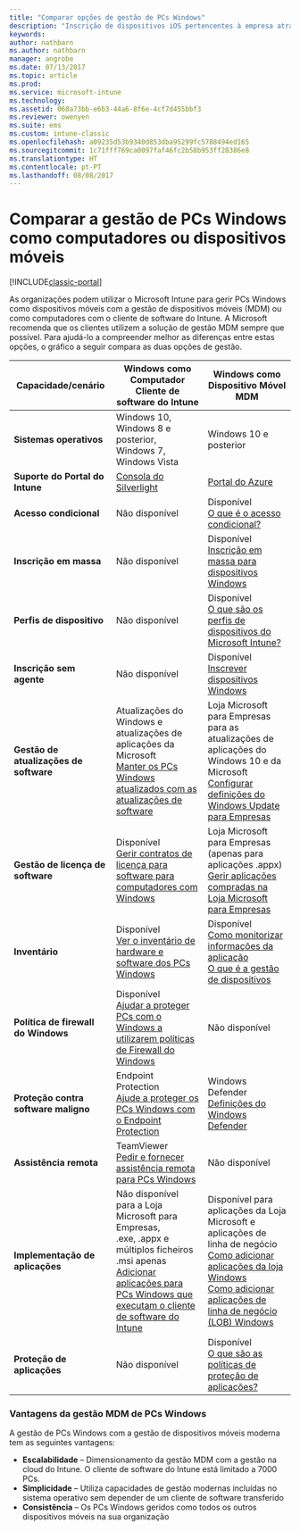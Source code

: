 ```yaml
---
title: "Comparar opções de gestão de PCs Windows"
description: "Inscrição de dispositivos iOS pertencentes à empresa através do Programa de Inscrição de Dispositivos (DEP) da Apple ou do Apple Configurator"
keywords: 
author: nathbarn
ms.author: nathbarn
manager: angrobe
ms.date: 07/13/2017
ms.topic: article
ms.prod: 
ms.service: microsoft-intune
ms.technology: 
ms.assetid: 068a73bb-e6b3-44a6-8f6e-4cf7d455bbf3
ms.reviewer: owenyen
ms.suite: ems
ms.custom: intune-classic
ms.openlocfilehash: a09235d53b9340d853dba95299fc5788494ed165
ms.sourcegitcommit: 1c71fff769ca0097faf46fc2b58b953ff28386e8
ms.translationtype: HT
ms.contentlocale: pt-PT
ms.lasthandoff: 08/08/2017
---
```

# <a name="compare-managing-windows-pcs-as-computers-or-mobile-devices"></a>Comparar a gestão de PCs Windows como computadores ou dispositivos móveis

[!INCLUDE[classic-portal](../includes/classic-portal.md)]

As organizações podem utilizar o Microsoft Intune para gerir PCs Windows como dispositivos móveis com a gestão de dispositivos móveis (MDM) ou como computadores com o cliente de software do Intune.  A Microsoft recomenda que os clientes utilizem a solução de gestão MDM sempre que possível. Para ajudá-lo a compreender melhor as diferenças entre estas opções, o gráfico a seguir compara as duas opções de gestão.

|**Capacidade/cenário** |**Windows como Computador**<br>Cliente de software do Intune | **Windows como Dispositivo Móvel**<br>MDM |
|--------------|-------------------------------|-------------------------------|
|**Sistemas operativos** |Windows 10, Windows 8 e posterior, Windows 7, Windows Vista | Windows 10 e posterior |
|**Suporte do Portal do Intune** |[Consola do Silverlight](https://manage.microsoft.com)|[Portal do Azure](https://portal.azure.com) |
|**Acesso condicional**|Não disponível|Disponível <br>[O que é o acesso condicional?](https://docs.microsoft.com/intune-azure/conditional-access/what-is-conditional-access)|
|**Inscrição em massa**|Não disponível|Disponível <br>[Inscrição em massa para dispositivos Windows](https://docs.microsoft.com/intune-azure/enroll-devices/bulk-enroll-windows)|
|**Perfis de dispositivo**|Não disponível|Disponível <br>[O que são os perfis de dispositivos do Microsoft Intune?](https://docs.microsoft.com/intune-azure/configure-devices/what-are-device-profiles)|
|**Inscrição sem agente**|Não disponível |Disponível<br>[Inscrever dispositivos Windows](https://docs.microsoft.com/intune-azure/enroll-devices/enroll-windows-devices)|
|**Gestão de atualizações de software**| Atualizações do Windows e atualizações de aplicações da Microsoft<br>[Manter os PCs Windows atualizados com as atualizações de software](https://docs.microsoft.com/intune/deploy-use/keep-windows-pcs-up-to-date-with-software-updates-in-microsoft-intune)|Loja Microsoft para Empresas para as atualizações de aplicações do Windows 10 e da Microsoft<br> [Configurar definições do Windows Update para Empresas](https://docs.microsoft.com/intune-azure/configure-devices/how-to-configure-windows-update-for-business) |
|**Gestão de licença de software**|Disponível <br>[Gerir contratos de licença para software para computadores com Windows](https://docs.microsoft.com/intune/deploy-use/manage-license-agreements-for-windows-pc-software-in-microsoft-intune)|Loja Microsoft para Empresas (apenas para aplicações .appx)<br>[Gerir aplicações compradas na Loja Microsoft para Empresas](https://docs.microsoft.com/intune-azure/manage-apps/wsfb-apps)|
|**Inventário**|Disponível <br>[Ver o inventário de hardware e software dos PCs Windows](https://docs.microsoft.com/intune/deploy-use/view-hardware-and-software-inventory-for-windows-pcs-in-microsoft-intune)|Disponível <br>[Como monitorizar informações da aplicação](https://docs.microsoft.com/intune/apps-monitor)<br>[O que é a gestão de dispositivos](https://docs.microsoft.com/intune/device-management)|
|**Política de firewall do Windows**|Disponível <br>[Ajudar a proteger PCs com o Windows a utilizarem políticas de Firewall do Windows](https://docs.microsoft.com/intune/deploy-use/help-protect-windows-pcs-using-windows-firewall-policies-in-microsoft-intune) |Não disponível|
|**Proteção contra software maligno**|Endpoint Protection<br>[Ajude a proteger os PCs Windows com o Endpoint Protection](https://docs.microsoft.com/intune/deploy-use/help-secure-windows-pcs-with-endpoint-protection-for-microsoft-intune)|Windows Defender<br>[Definições do Windows Defender](https://docs.microsoft.com/intune-azure/configure-devices/custom-for-windows-10#windows-defender-settings)|
|**Assistência remota** |TeamViewer<br>[Pedir e fornecer assistência remota para PCs Windows](https://docs.microsoft.com/intune/deploy-use/request-and-provide-remote-assistance-for-windows-pcs-in-microsoft-intune)|Não disponível |
|**Implementação de aplicações** | Não disponível para a Loja Microsoft para Empresas,<br>.exe, .appx e múltiplos ficheiros .msi apenas<br>[Adicionar aplicações para PCs Windows que executam o cliente de software do Intune](https://docs.microsoft.com/intune/deploy-use/add-apps-for-windows-pcs-in-microsoft-intune)|Disponível para aplicações da Loja Microsoft e aplicações de linha de negócio<br>[Como adicionar aplicações da loja Windows](https://docs.microsoft.com/intune/store-apps-windows)<br>[Como adicionar aplicações de linha de negócio (LOB) Windows](https://docs.microsoft.com/intune/lob-apps-windows)|
|**Proteção de aplicações**|Não disponível|Disponível <br>[O que são as políticas de proteção de aplicações?](https://docs.microsoft.com/intune-azure/manage-apps/what-is-app-protection-policy)|


### <a name="advantages-of-mdm-windows-pc-management"></a>Vantagens da gestão MDM de PCs Windows
A gestão de PCs Windows com a gestão de dispositivos móveis moderna tem as seguintes vantagens:
- **Escalabilidade** – Dimensionamento da gestão MDM com a gestão na cloud do Intune. O cliente de software do Intune está limitado a 7000 PCs.
- **Simplicidade** – Utiliza capacidades de gestão modernas incluídas no sistema operativo sem depender de um cliente de software transferido
- **Consistência** – Os PCs Windows geridos como todos os outros dispositivos móveis na sua organização
<!-- - **Cloud optimization** - -->
